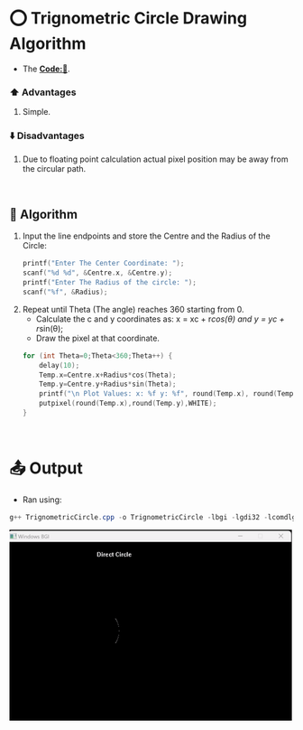 # ⭕ Trignometric Circle Drawing Algorithm
- The **[Code:📑](../../C/TrignometricCircle.cpp)**.

### ⬆️ Advantages
1. Simple. 

### ⬇️ Disadvantages
1. Due to floating point calculation actual pixel position may be away from the circular path.

&nbsp;
## 🤖 **Algorithm**
1. Input the line endpoints and store the Centre and the Radius of the Circle:
    ```cpp
    printf("Enter The Center Coordinate: ");
    scanf("%d %d", &Centre.x, &Centre.y);
    printf("Enter The Radius of the circle: ");
    scanf("%f", &Radius);
    ```
2. Repeat until Theta (The angle) reaches 360 starting from 0.
    - Calculate the c and y coordinates as: x = xc + r*cos(θ) and y = yc + r*sin(θ);
    - Draw the pixel at that coordinate.
    ```cpp
    for (int Theta=0;Theta<360;Theta++) {
        delay(10);
        Temp.x=Centre.x+Radius*cos(Theta);
        Temp.y=Centre.y+Radius*sin(Theta);
        printf("\n Plot Values: x: %f y: %f", round(Temp.x), round(Temp.y));
        putpixel(round(Temp.x),round(Temp.y),WHITE);
    }
    ```

&nbsp;
# 📤 Output
- Ran using:
```powershell
g++ TrignometricCircle.cpp -o TrignometricCircle -lbgi -lgdi32 -lcomdlg32 -luuid -loleaut32 -lole32 ; ./TrignometricCircle.exe
```
<img src='./Resources/DirectCircle.gif'>